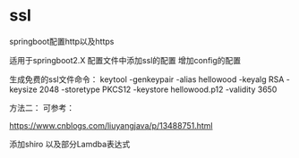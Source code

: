 # ssl
springboot配置http以及https


适用于springboot2.X
配置文件中添加ssl的配置
增加config的配置

生成免费的ssl文件命令：
keytool -genkeypair -alias hellowood -keyalg RSA -keysize 2048 -storetype PKCS12 -keystore hellowood.p12 -validity 3650

方法二：
可参考：

https://www.cnblogs.com/liuyangjava/p/13488751.html


添加shiro  以及部分Lamdba表达式